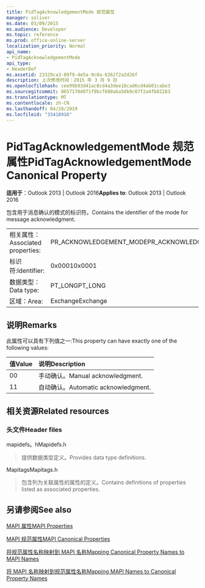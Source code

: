 ```yaml
---
title: PidTagAcknowledgementMode 规范属性
manager: soliver
ms.date: 03/09/2015
ms.audience: Developer
ms.topic: reference
ms.prod: office-online-server
localization_priority: Normal
api_name:
- PidTagAcknowledgementMode
api_type:
- HeaderDef
ms.assetid: 23329ca3-89f9-4e5a-9c8a-6262f2a2d26f
description: 上次修改时间：2015 年 3 月 9 日
ms.openlocfilehash: cee99b93d41ac8cd4a3dee18cad6cd4ab01cabe3
ms.sourcegitcommit: 8657170d071f9bcf680aba50b9c07f2a4fb82283
ms.translationtype: MT
ms.contentlocale: zh-CN
ms.lasthandoff: 04/28/2019
ms.locfileid: "33418916"
---
```

# <a name="pidtagacknowledgementmode-canonical-property"></a><span data-ttu-id="95807-103">PidTagAcknowledgementMode 规范属性</span><span class="sxs-lookup"><span data-stu-id="95807-103">PidTagAcknowledgementMode Canonical Property</span></span>

  
  
<span data-ttu-id="95807-104">**适用于**：Outlook 2013 | Outlook 2016</span><span class="sxs-lookup"><span data-stu-id="95807-104">**Applies to**: Outlook 2013 | Outlook 2016</span></span> 
  
<span data-ttu-id="95807-105">包含用于消息确认的模式的标识符。</span><span class="sxs-lookup"><span data-stu-id="95807-105">Contains the identifier of the mode for message acknowledgment.</span></span>
  
|||
|:-----|:-----|
|<span data-ttu-id="95807-106">相关属性：</span><span class="sxs-lookup"><span data-stu-id="95807-106">Associated properties:</span></span>  <br/> |<span data-ttu-id="95807-107">PR_ACKNOWLEDGEMENT_MODE</span><span class="sxs-lookup"><span data-stu-id="95807-107">PR_ACKNOWLEDGEMENT_MODE</span></span>  <br/> |
|<span data-ttu-id="95807-108">标识符:</span><span class="sxs-lookup"><span data-stu-id="95807-108">Identifier:</span></span>  <br/> |<span data-ttu-id="95807-109">0x0001</span><span class="sxs-lookup"><span data-stu-id="95807-109">0x0001</span></span>  <br/> |
|<span data-ttu-id="95807-110">数据类型：</span><span class="sxs-lookup"><span data-stu-id="95807-110">Data type:</span></span>  <br/> |<span data-ttu-id="95807-111">PT_LONG</span><span class="sxs-lookup"><span data-stu-id="95807-111">PT_LONG</span></span>  <br/> |
|<span data-ttu-id="95807-112">区域：</span><span class="sxs-lookup"><span data-stu-id="95807-112">Area:</span></span>  <br/> |<span data-ttu-id="95807-113">Exchange</span><span class="sxs-lookup"><span data-stu-id="95807-113">Exchange</span></span>  <br/> |
   
## <a name="remarks"></a><span data-ttu-id="95807-114">说明</span><span class="sxs-lookup"><span data-stu-id="95807-114">Remarks</span></span>

<span data-ttu-id="95807-115">此属性可以具有下列值之一:</span><span class="sxs-lookup"><span data-stu-id="95807-115">This property can have exactly one of the following values:</span></span>
  
|<span data-ttu-id="95807-116">**值**</span><span class="sxs-lookup"><span data-stu-id="95807-116">**Value**</span></span>|<span data-ttu-id="95807-117">**说明**</span><span class="sxs-lookup"><span data-stu-id="95807-117">**Description**</span></span>|
|:-----|:-----|
|<span data-ttu-id="95807-118">0</span><span class="sxs-lookup"><span data-stu-id="95807-118">0</span></span>  <br/> |<span data-ttu-id="95807-119">手动确认。</span><span class="sxs-lookup"><span data-stu-id="95807-119">Manual acknowledgment.</span></span>  <br/> |
|<span data-ttu-id="95807-120">1</span><span class="sxs-lookup"><span data-stu-id="95807-120">1</span></span>  <br/> |<span data-ttu-id="95807-121">自动确认。</span><span class="sxs-lookup"><span data-stu-id="95807-121">Automatic acknowledgment.</span></span>  <br/> |
   
## <a name="related-resources"></a><span data-ttu-id="95807-122">相关资源</span><span class="sxs-lookup"><span data-stu-id="95807-122">Related resources</span></span>

### <a name="header-files"></a><span data-ttu-id="95807-123">头文件</span><span class="sxs-lookup"><span data-stu-id="95807-123">Header files</span></span>

<span data-ttu-id="95807-124">mapidefs。h</span><span class="sxs-lookup"><span data-stu-id="95807-124">Mapidefs.h</span></span>
  
> <span data-ttu-id="95807-125">提供数据类型定义。</span><span class="sxs-lookup"><span data-stu-id="95807-125">Provides data type definitions.</span></span>
    
<span data-ttu-id="95807-126">Mapitags</span><span class="sxs-lookup"><span data-stu-id="95807-126">Mapitags.h</span></span>
  
> <span data-ttu-id="95807-127">包含列为关联属性的属性的定义。</span><span class="sxs-lookup"><span data-stu-id="95807-127">Contains definitions of properties listed as associated properties.</span></span>
    
## <a name="see-also"></a><span data-ttu-id="95807-128">另请参阅</span><span class="sxs-lookup"><span data-stu-id="95807-128">See also</span></span>



[<span data-ttu-id="95807-129">MAPI 属性</span><span class="sxs-lookup"><span data-stu-id="95807-129">MAPI Properties</span></span>](mapi-properties.md)
  
[<span data-ttu-id="95807-130">MAPI 规范属性</span><span class="sxs-lookup"><span data-stu-id="95807-130">MAPI Canonical Properties</span></span>](mapi-canonical-properties.md)
  
[<span data-ttu-id="95807-131">将规范属性名称映射到 MAPI 名称</span><span class="sxs-lookup"><span data-stu-id="95807-131">Mapping Canonical Property Names to MAPI Names</span></span>](mapping-canonical-property-names-to-mapi-names.md)
  
[<span data-ttu-id="95807-132">将 MAPI 名称映射到规范属性名称</span><span class="sxs-lookup"><span data-stu-id="95807-132">Mapping MAPI Names to Canonical Property Names</span></span>](mapping-mapi-names-to-canonical-property-names.md)

